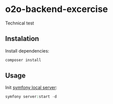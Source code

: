 # o2o-backend-excercise
Technical test

## Instalation
Install dependencies:

```php
composer install
```

## Usage
Init [symfony local server](https://symfony.com/doc/4.4/setup/symfony_server.html#installation):
```php
symfony server:start -d
```